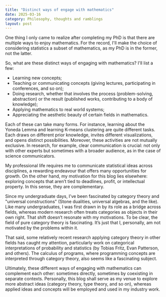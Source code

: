```yaml
---
title: "Distinct ways of engage with mathematics"
date: 2025-03-16
category: Philosophy, thoughts and ramblings
layout: post
---
```


One thing I only came to realize after completing my PhD is that there are multiple ways to enjoy mathematics. For the record, I'll make the choice of considering statistics a subset of mathematics, as my PhD is in the former, not the latter.

So, what are these distinct ways of engaging with mathematics? I'll list a few:

* Learning new concepts;
* Teaching or communicating concepts (giving lectures, participating in conferences, and so on);
* Doing research, whether that involves the process (problem-solving, abstraction) or the result (published works, contributing to a body of knowledge);
* Applying mathematics to real world systems;
* Appreciating the aesthetic beauty of certain fields in mathematics.

Each of these can take many forms. For instance, learning about the Yoneda Lemma and learning K-means clustering are quite different tasks. Each draws on different prior knowledge, invites different visualizations, and opens distinct possibilities. Moreover, these activities are not mutually exclusive. In research, for example, clear communication is crucial: not only with other experts but sometimes with a broader audience, as in the case of science communicators.

My professional life requires me to communicate statistical ideas across disciplines, a rewarding endeavour that offers many opportunities for growth. On the other hand, my motivation for this blog lies elsewhere: exploring concepts that aren’t tied to deadlines, profit, or intellectual property. In this sense, they are complementary. 

Since my undergraduate days, I’ve been fascinated by category theory and "universal constructions" (Stone dualities, universal algebras, and the like). Like many undergraduates, I was first drawn in by its role as a bridge across fields, whereas modern research often treats categories as objects in their own right. That shift doesn’t resonate with my motivations. To be clear, the field of pure category theory is fascinating. It’s just that I, personally, am not motivated by the problems within it.

That said, some relatively recent research applying category theory in other fields has caught my attention, particularly work on categorical interpretations of probability and statistics (by Tobias Fritz, Evan Patterson, and others). The calculus of programs, where programming concepts are interpreted through category theory, also seems like a fascinating subject.

Ultimately, these different ways of engaging with mathematics can complement each other: sometimes directly, sometimes by coexisting in separate contexts. Personally, this blog shall serve as my venue to explore more abstract ideas (category theory, type theory, and so on), whereas applied ideas and concepts will be employed and used in my industry work.